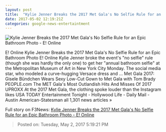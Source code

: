 ```yaml
---
layout: post
title:  "Kylie Jenner Breaks the 2017 Met Gala's No Selfie Rule for an Epic Bathroom Photo - E! Online"
date: 2017-05-02 12:19:21Z
categories: google-news-entertaintment
---
```


![Kylie Jenner Breaks the 2017 Met Gala's No Selfie Rule for an Epic Bathroom Photo - E! Online](http://akns-images.eonline.com/eol_images/Entire_Site/201742/rs_600x600-170502051128-600.met-gala-selfie-kylie-jenner.5217.jpg?downsize=450:*&crop=450:350;left,top)

E! Online Kylie Jenner Breaks the 2017 Met Gala's No Selfie Rule for an Epic Bathroom Photo E! Online Kylie Jenner broke the event's "no selfie" rule (though she was hardly the only one) to get her "annual bathroom selfie" at the Metropolitan Museum of Art in New York City Monday. The social media star, who modeled a curve-hugging Versace dress and ... Met Gala 2017: Gisele Bündchen Wears Sexy Low-Cut Gown to Met Gala with Tom Brady PEOPLE.com The MET Gala's Most Outlandish Hits And Misses Of 2017 UPROXX At the 2017 Met Gala, the clothing spoke louder than the Instagram likes USA TODAY Entertainment Tonight - Hollywood Life - Daily Mail - Austin American-Statesman all 1,301 news articles »


Full story on F3News: [Kylie Jenner Breaks the 2017 Met Gala's No Selfie Rule for an Epic Bathroom Photo - E! Online](http://www.f3nws.com/n/hMaPCB)

> Posted on: Tuesday, May 2, 2017 5:19:21 PM
